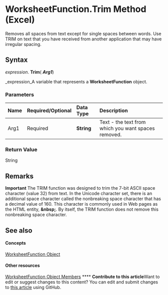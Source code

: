 
# WorksheetFunction.Trim Method (Excel)

Removes all spaces from text except for single spaces between words. Use TRIM on text that you have received from another application that may have irregular spacing.


## Syntax

 _expression_. **Trim**( **_Arg1_**)

 _expression_A variable that represents a  **WorksheetFunction** object.


### Parameters



|**Name**|**Required/Optional**|**Data Type**|**Description**|
|:-----|:-----|:-----|:-----|
|Arg1|Required| **String**|Text - the text from which you want spaces removed.|

### Return Value

String


## Remarks


**Important**  The TRIM function was designed to trim the 7-bit ASCII space character (value 32) from text. In the Unicode character set, there is an additional space character called the nonbreaking space character that has a decimal value of 160. This character is commonly used in Web pages as the HTML entity,  **&amp;nbsp;**. By itself, the TRIM function does not remove this nonbreaking space character. 


## See also


#### Concepts


 [WorksheetFunction Object](7b1d5639-363d-632c-2cf0-2232562646b6.md)
#### Other resources


 [WorksheetFunction Object Members](6811ca87-4b53-0bff-88c9-30bf7497879a.md)
****   **Contribute to this article**Want to edit or suggest changes to this content? You can edit and submit changes to  [this article](https://github.com/jhershey00/VBA_Excel_Test/OpenXMLCon/articles/1e596960-90d8-87f8-9f1f-3a5c9e302e0c.md) using GitHub.

